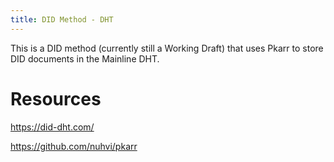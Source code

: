 ```yaml
---
title: DID Method - DHT
---
```

This is a DID method (currently still a Working Draft) that uses Pkarr to store DID documents in the Mainline DHT.

# Resources

https://did-dht.com/

https://github.com/nuhvi/pkarr